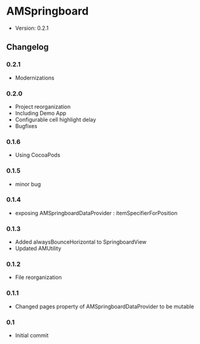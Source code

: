 # AMSpringboard

* Version: 0.2.1

## Changelog

### 0.2.1
 * Modernizations

### 0.2.0
 * Project reorganization
 * Including Demo App
 * Configurable cell highlight delay
 * Bugfixes

### 0.1.6
 * Using CocoaPods

### 0.1.5
 * minor bug

### 0.1.4
 * exposing AMSpringboardDataProvider : itemSpecifierForPosition

### 0.1.3
 * Added alwaysBounceHorizontal to SpringboardView
 * Updated AMUtility

### 0.1.2
 * File reorganization

### 0.1.1
 * Changed pages property of AMSpringboardDataProvider to be mutable

### 0.1
 * Initial commit
